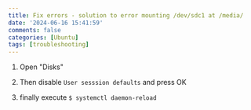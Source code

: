 ```yaml
---
title: Fix errors - solution to error mounting /dev/sdc1 at /media/
date: '2024-06-16 15:41:59'
comments: false
categories: [Ubuntu]
tags: [troubleshooting]
---
```



1. Open "Disks"
 

2. Then disable `User sesssion defaults` and press OK

 


3. finally execute
`$ systemctl daemon-reload`

